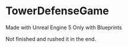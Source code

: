 # TowerDefenseGame

Made with Unreal Engine 5
Only with Blueprints

Not finished and rushed it in the end.
